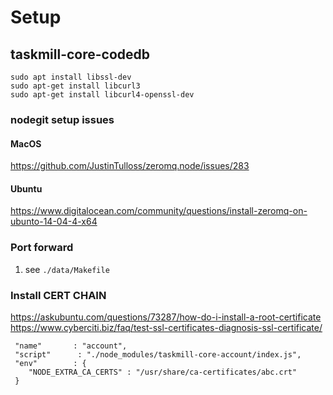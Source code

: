 # Setup

## taskmill-core-codedb

```
sudo apt install libssl-dev
sudo apt-get install libcurl3
sudo apt-get install libcurl4-openssl-dev
```

### nodegit setup issues

#### MacOS
https://github.com/JustinTulloss/zeromq.node/issues/283

#### Ubuntu
https://www.digitalocean.com/community/questions/install-zeromq-on-ubunto-14-04-4-x64

### Port forward
1. see `./data/Makefile`

### Install CERT CHAIN
https://askubuntu.com/questions/73287/how-do-i-install-a-root-certificate
https://www.cyberciti.biz/faq/test-ssl-certificates-diagnosis-ssl-certificate/

```
 "name"       : "account",
 "script"      : "./node_modules/taskmill-core-account/index.js",
 "env"        : {
    "NODE_EXTRA_CA_CERTS" : "/usr/share/ca-certificates/abc.crt"
 }
```
